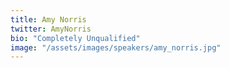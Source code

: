 ```yaml
---
title: Amy Norris
twitter: AmyNorris
bio: "Completely Unqualified"
image: "/assets/images/speakers/amy_norris.jpg"
---
```

